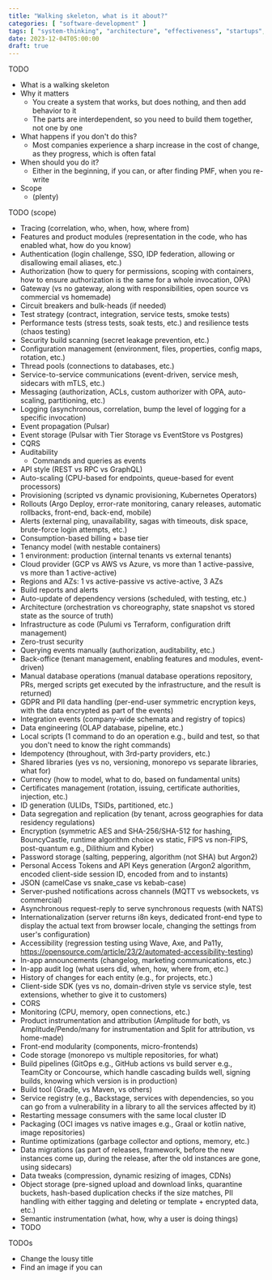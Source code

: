 ```yaml
---
title: "Walking skeleton, what is it about?"
categories: [ "software-development" ]
tags: [ "system-thinking", "architecture", "effectiveness", "startups", "platform-engineering" ]
date: 2023-12-04T05:00:00
draft: true
---
```


TODO
- What is a walking skeleton
- Why it matters
  - You create a system that works, but does nothing, and then add behavior to it
  - The parts are interdependent, so you need to build them together, not one by one
- What happens if you don't do this?
  - Most companies experience a sharp increase in the cost of change, as they progress, which is often fatal
- When should you do it?
  - Either in the beginning, if you can, or after finding PMF, when you re-write
- Scope
  - (plenty)

TODO (scope)
- Tracing (correlation, who, when, how, where from)
- Features and product modules (representation in the code, who has enabled what, how do you know)
- Authentication (login challenge, SSO, IDP federation, allowing or disallowing email aliases, etc.)
- Authorization (how to query for permissions, scoping with containers, how to ensure authorization is the same for a whole invocation, OPA)
- Gateway (vs no gateway, along with responsibilities, open source vs commercial vs homemade)
- Circuit breakers and bulk-heads (if needed)
- Test strategy (contract, integration, service tests, smoke tests)
- Performance tests (stress tests, soak tests, etc.) and resilience tests (chaos testing)
- Security build scanning (secret leakage prevention, etc.)
- Configuration management (environment, files, properties, config maps, rotation, etc.)
- Thread pools (connections to databases, etc.)
- Service-to-service communications (event-driven, service mesh, sidecars with mTLS, etc.)
- Messaging (authorization, ACLs, custom authorizer with OPA, auto-scaling, partitioning, etc.)
- Logging (asynchronous, correlation, bump the level of logging for a specific invocation)
- Event propagation (Pulsar)
- Event storage (Pulsar with Tier Storage vs EventStore vs Postgres)
- CQRS
- Auditability
  - Commands and queries as events
- API style (REST vs RPC vs GraphQL)
- Auto-scaling (CPU-based for endpoints, queue-based for event processors)
- Provisioning (scripted vs dynamic provisioning, Kubernetes Operators)
- Rollouts (Argo Deploy, error-rate monitoring, canary releases, automatic rollbacks, front-end, back-end, mobile)
- Alerts (external ping, unavailability, sagas with timeouts, disk space, brute-force login attempts, etc.)
- Consumption-based billing + base tier
- Tenancy model (with nestable containers)
- 1 environment: production (internal tenants vs external tenants)
- Cloud provider (GCP vs AWS vs Azure, vs more than 1 active-passive, vs more than 1 active-active)
- Regions and AZs: 1 vs active-passive vs active-active, 3 AZs
- Build reports and alerts
- Auto-update of dependency versions (scheduled, with testing, etc.)
- Architecture (orchestration vs choreography, state snapshot vs stored state as the source of truth)
- Infrastructure as code (Pulumi vs Terraform, configuration drift management)
- Zero-trust security
- Querying events manually (authorization, auditability, etc.)
- Back-office (tenant management, enabling features and modules, event-driven)
- Manual database operations (manual database operations repository, PRs, merged scripts get executed by the infrastructure, and the result is returned)
- GDPR and PII data handling (per-end-user symmetric encryption keys, with the data encrypted as part of the events)
- Integration events (company-wide schemata and registry of topics)
- Data engineering (OLAP database, pipeline, etc.)
- Local scripts (1 command to do an operation e.g., build and test, so that you don't need to know the right commands)
- Idempotency (throughout, with 3rd-party providers, etc.)
- Shared libraries (yes vs no, versioning, monorepo vs separate libraries, what for)
- Currency (how to model, what to do, based on fundamental units)
- Certificates management (rotation, issuing, certificate authorities, injection, etc.)
- ID generation (ULIDs, TSIDs, partitioned, etc.)
- Data segregation and replication (by tenant, across geographies for data residency regulations)
- Encryption (symmetric AES and SHA-256/SHA-512 for hashing, BouncyCastle, runtime algorithm choice vs static, FIPS vs non-FIPS, post-quantum e.g., Dilithium and Kyber)
- Password storage (salting, peppering, algorithm (not SHA) but Argon2)
- Personal Access Tokens and API Keys generation (Argon2 algorithm, encoded client-side session ID, encoded from and to instants)
- JSON (camelCase vs snake_case vs kebab-case)
- Server-pushed notifications across channels (MQTT vs websockets, vs commercial)
- Asynchronous request-reply to serve synchronous requests (with NATS)
- Internationalization (server returns i8n keys, dedicated front-end type to display the actual text from browser locale, changing the settings from user's configuration)
- Accessibility (regression testing using Wave, Axe, and Pa11y, https://opensource.com/article/23/2/automated-accessibility-testing)
- In-app announcements (changelog, marketing communications, etc.)
- In-app audit log (what users did, when, how, where from, etc.)
- History of changes for each entity (e.g., for projects, etc.)
- Client-side SDK (yes vs no, domain-driven style vs service style, test extensions, whether to give it to customers)
- CORS
- Monitoring (CPU, memory, open connections, etc.)
- Product instrumentation and attribution (Amplitude for both, vs Amplitude/Pendo/many for instrumentation and Split for attribution, vs home-made)
- Front-end modularity (components, micro-frontends)
- Code storage (monorepo vs multiple repositories, for what)
- Build pipelines (GitOps e.g., GitHub actions vs build server e.g., TeamCity or Concourse, which handle cascading builds well, signing builds, knowing which version is in production)
- Build tool (Gradle, vs Maven, vs others)
- Service registry (e.g., Backstage, services with dependencies, so you can go from a vulnerability in a library to all the services affected by it)
- Restarting message consumers with the same local cluster ID
- Packaging (OCI images vs native images e.g., Graal or kotlin native, image repositories)
- Runtime optimizations (garbage collector and options, memory, etc.)
- Data migrations (as part of releases, framework, before the new instances come up, during the release, after the old instances are gone, using sidecars)
- Data tweaks (compression, dynamic resizing of images, CDNs)
- Object storage (pre-signed upload and download links, quarantine buckets, hash-based duplication checks if the size matches, PII handling with either tagging and deleting or template + encrypted data, etc.)
- Semantic instrumentation (what, how, why a user is doing things)
- TODO

TODOs
- Change the lousy title
- Find an image if you can